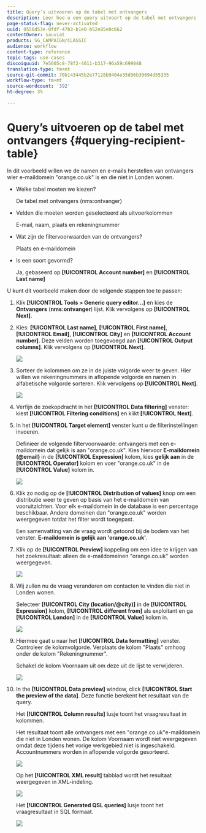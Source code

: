 ```yaml
---
title: Query’s uitvoeren op de tabel met ontvangers
description: Leer hoe u een query uitvoert op de tabel met ontvangers
page-status-flag: never-activated
uuid: 0556d53e-0fdf-47b3-b1e0-b52e85e0c662
contentOwner: sauviat
products: SG_CAMPAIGN/CLASSIC
audience: workflow
content-type: reference
topic-tags: use-cases
discoiquuid: 7e5605c8-78f2-4011-b317-96a59c699848
translation-type: tm+mt
source-git-commit: 70b143445b2e77128b9404e35d96b39694d55335
workflow-type: tm+mt
source-wordcount: '392'
ht-degree: 3%

---
```



# Query’s uitvoeren op de tabel met ontvangers {#querying-recipient-table}

In dit voorbeeld willen we de namen en e-mails herstellen van ontvangers wier e-maildomein &quot;orange.co.uk&quot; is en die niet in Londen wonen.

* Welke tabel moeten we kiezen?

   De tabel met ontvangers (nms:ontvanger)

* Velden die moeten worden geselecteerd als uitvoerkolommen

   E-mail, naam, plaats en rekeningnummer

* Wat zijn de filtervoorwaarden van de ontvangers?

   Plaats en e-maildomein

* Is een soort gevormd?

   Ja, gebaseerd op **[!UICONTROL Account number]** en **[!UICONTROL Last name]**

U kunt dit voorbeeld maken door de volgende stappen toe te passen:

1. Klik **[!UICONTROL Tools > Generic query editor...]** en kies de **Ontvangers** (**nms:ontvanger**) lijst. Klik vervolgens op **[!UICONTROL Next]**.
1. Kies: **[!UICONTROL Last name]**, **[!UICONTROL First name]**, **[!UICONTROL Email]**, **[!UICONTROL City]** en **[!UICONTROL Account number]**. Deze velden worden toegevoegd aan **[!UICONTROL Output columns]**. Klik vervolgens op **[!UICONTROL Next]**.

   ![](assets/query_editor_03.png)

1. Sorteer de kolommen om ze in de juiste volgorde weer te geven. Hier willen we rekeningnummers in aflopende volgorde en namen in alfabetische volgorde sorteren. Klik vervolgens op **[!UICONTROL Next]**.

   ![](assets/query_editor_04.png)

1. Verfijn de zoekopdracht in het **[!UICONTROL Data filtering]** venster: kiest **[!UICONTROL Filtering conditions]** en klikt **[!UICONTROL Next]**.
1. In het **[!UICONTROL Target element]** venster kunt u de filterinstellingen invoeren.

   Definieer de volgende filtervoorwaarde: ontvangers met een e-maildomein dat gelijk is aan &quot;orange.co.uk&quot;. Kies hiervoor **E-maildomein (@email)** in de **[!UICONTROL Expression]** kolom, kies **gelijk aan** in de **[!UICONTROL Operator]** kolom en voer &quot;orange.co.uk&quot; in de **[!UICONTROL Value]** kolom in.

   ![](assets/query_editor_05.png)

1. Klik zo nodig op de **[!UICONTROL Distribution of values]** knop om een distributie weer te geven op basis van het e-maildomein van vooruitzichten. Voor elk e-maildomein in de database is een percentage beschikbaar. Andere domeinen dan &quot;orange.co.uk&quot; worden weergegeven totdat het filter wordt toegepast.

   Een samenvatting van de vraag wordt getoond bij de bodem van het venster: **E-maildomein is gelijk aan &#39;orange.co.uk&#39;**.

1. Klik op de **[!UICONTROL Preview]** koppeling om een idee te krijgen van het zoekresultaat: alleen de e-maildomeinen &quot;orange.co.uk&quot; worden weergegeven.

   ![](assets/query_editor_nveau_17.png)

1. Wij zullen nu de vraag veranderen om contacten te vinden die niet in Londen wonen.

   Selecteer **[!UICONTROL City (location/@city)]** in de **[!UICONTROL Expression]** kolom, **[!UICONTROL different from]** als exploitant en ga **[!UICONTROL London]** in de **[!UICONTROL Value]** kolom in.

   ![](assets/query_editor_08.png)

1. Hiermee gaat u naar het **[!UICONTROL Data formatting]** venster. Controleer de kolomvolgorde. Verplaats de kolom &quot;Plaats&quot; omhoog onder de kolom &quot;Rekeningnummer&quot;.

   Schakel de kolom Voornaam uit om deze uit de lijst te verwijderen.

   ![](assets/query_editor_nveau_15.png)

1. In the **[!UICONTROL Data preview]** window, click **[!UICONTROL Start the preview of the data]**. Deze functie berekent het resultaat van de query.

   Het **[!UICONTROL Column results]** lusje toont het vraagresultaat in kolommen.

   Het resultaat toont alle ontvangers met een &quot;orange.co.uk&quot;e-maildomein die niet in Londen wonen. De kolom Voornaam wordt niet weergegeven omdat deze tijdens het vorige werkgebied niet is ingeschakeld. Accountnummers worden in aflopende volgorde gesorteerd.

   ![](assets/query_editor_nveau_12.png)

   Op het **[!UICONTROL XML result]** tabblad wordt het resultaat weergegeven in XML-indeling.

   ![](assets/query_editor_nveau_13.png)

   Het **[!UICONTROL Generated QSL queries]** lusje toont het vraagresultaat in SQL formaat.

   ![](assets/query_editor_nveau_14.png)
